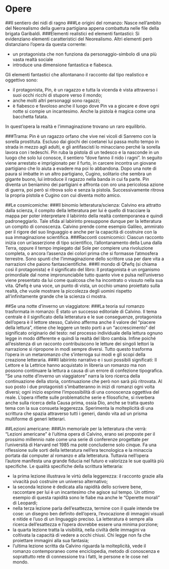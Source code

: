 # Opere

##Il sentiero dei nidi di ragno
###Le origini del romanzo:
Nasce nell’ambito del Neorealismo della guerra partigiana appena combattuta nelle file della brigata Garibaldi.
###Elementi realistici ed elementi fantastici:
Si evidenziano elementi caratteristici del Neorealismo. Altri elementi però distanziano l’opera da questa corrente:
- un protagonista che non funziona da personaggio-simbolo di una più vasta realtà sociale
- introduce una dimensione fantastica e fiabesca.

Gli elementi fantastici che allontanano il racconto dal tipo realistico e oggettivo sono:
- il protagonista, Pin, è un ragazzo e tutta la vicenda è vista attraverso i suoi occhi ricchi di stupore verso il mondo;
- anche molti altri personaggi sono ragazzi;
- è fiabesco e favoloso anche il luogo dove Pin va a giocare e dove ogni notte si compie un incantesimo. Anche la pistola è magica come una bacchetta fatata.

In quest’opera la realtà e l’immaginazione trovano un  raro equilibrio.

###Trama:
Pin è un ragazzo orfano che vive nei vicoli di Sanremo con la sorella prostituta. Escluso dai giochi dei coetanei lui passa molto tempo in strada in mezzo agli adulti, e gli antifascisti lo minacciano perché la sorella lavora con i tedeschi. Pin ruba la pistola di un tedesco e la nasconde in un luogo che solo lui conosce, il sentiero “dove fanno il nido i ragni”. In seguito viene arrestato e imprigionato per il  furto, in carcere incontra un giovane partigiano che  lo aiuta a evadere ma poi lo abbandona. Dopo una note di paura si imbatte in un altro partigiano, Cugino, solitario che sembra un gigante buono, lui introduce il ragazzo nella banda in cui fa parte. Pin diventa un beniamino dei partigiani e affronta con oro una pericolosa azione di guerra, poi però si ritrova solo e senza la pistola. Successivamente ritrova la propria pistola e Cugino con cui diventa molto amico.


##Le cosmicomiche:
###Il binomio letteratura/scienza:
Calvino era attratto dalla scienza, il compito della letteratura per lui è quello di tracciare la mappa per poter interpretare il labirinto della realtà contemporanea e quindi padroneggiarlo. Tale sfida al labirinto presuppone dunque per la letteratura un compito di conoscenza. Calvino prende come esempio Galileo, ammirato per il rigore del suo linguaggio e anche per la capacità di costruire con la sua immaginazione scientifica.
###Racconti cosmicomici:
Ciascun racconto inizia con un’asserzione di tipo scientifico, l’allontanamento della Luna dalla Terra, oppure il tempo impiegato dal Sole per compiere una rivoluzione completa, o ancora l’assenza dei colori prima che si formasse l’atmosfera terrestre. Sono spunti che l’immaginazione dello scrittore usa per dare  vita a narrazioni che paiono fantascientifiche.
###Il mondo di Qfwfq (si chiama così il protagonista) e il significato del libro:
Il protagonista è un organismo primordiale dal nome impronunciabile tutto quanto vive e pulsa nell’universo viene presentato da lui come qualcosa che ha incontrato o vissuto nella sua vita. Qfwfq è una voce, un punto di vista, un occhio umano proiettato sulla realtà, che vuole mostrare la piccolezza degli uomini rispetto all’infinitamente grande che la scienza ci mostra.


##Se una notte d’inverno un  viaggiatore:
###La teoria sul romanzo trasformata in romanzo:
È stato un successo editoriale di Calvino. Il tema centrale è il significato della letteratura e le sue conseguenze, protagonista dell’opera è il lettore stesso, Calvino afferma anche il valore del “piacere della lettura”, ritiene che leggere un testo porti a un “accrescimento” del significato originario del testo: nel processo individuale della lettura ognuno legge  in modo differente e quindi la realtà del libro cambia. Infine poiché all’esistenza di un racconto contribuiscono le letture dei singoli lettori la narrazione si ripropone in modi sempre diversi. Tutto questo trasforma l’opera in un metaromanzo che s’interroga sui modi e gli scopi della creazione letteraria.
###Il labirinto narrativo e i suoi possibili significati:
Il Lettore e la Lettrice hanno acquistato in libreria un romanzo ma non possono continuare la lettura a causa di un errore di confezione tipografica. “Se una notte d’inverno un  viaggiatore” narra la loro ricerca della continuazione della storia, continuazione che però non sarà più ritrovata. Al suo posto i due  protagonisti s’imbatteranno in inizi di romanzi ogni volta diversi; ogni inizio esprime l’impossibilità di una conoscenza oggettiva del reale. L’opera riflette sulle problematiche serie e filosofiche, si riverbera anche sulla ricerca della Causa prima, ossia Dio, anche se tratta questo tema con la sua consueta leggerezza. Sperimenta la molteplicità di una scrittura che spazia attraverso tutti i generi, dando vita ad un prisma multiforme di generi letterari.


##Lezioni americane:
###Un memoriale per la letteratura che verrà:
“Lezioni americane” è l’ultima opera di Calvino, erano sei proposte per il prossimo millennio nate come una serie di conferenze progettate per l’università di Harvard nel 1985 ma poté concluderne solo cinque. Fa una riflessione sulle sorti della letteratura nell’era tecnologica e  la minaccia portata dai computer al romanzo e alla letteratura. Tuttavia nell’opera l’autore manifesta una grande fiducia nel futuro e valorizza le sue qualità più specifiche.
Le qualità specifiche della scrittura letteraria:
- la prima lezione illustrava le virtù della leggerezza: il racconto grazie alla vivacità può costruire un universo alternativo;
- la seconda lezione è dedicata alla rapidità dello scrivere bene, raccontare per lui è un incantesimo che agisce sul tempo. Un ottimo esempio di questa rapidità sono le fiabe ma anche le “Operette morali” di Leopardi;
- nella terza lezione parla dell’esattezza, termine con il quale intende tre cose: un disegno ben definito dell’opera, l’evocazione di immagini visuali e nitide e l’uso di un linguaggio preciso. La letteratura è sempre alla ricerca dell’esattezza e l’opera dovrebbe essere una minima porzione;
- la quarta lezione tratta la  visibilità, nella civiltà delle immagini va coltivata la capacità di vedere a occhi chiusi. Chi legge non fa che proiettare immagini alla sua fantasia;
- l’ultima lezione scritta da Calvino riguarda la molteplicità, vede il romanzo contemporaneo come enciclopedia, metodo di conoscenza e soprattutto rete di connessione tra i fatti, le persone e le cose nel mondo.
